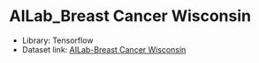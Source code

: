 # AILab_Breast Cancer Wisconsin

- Library: Tensorflow
- Dataset link: [AILab-Breast Cancer Wisconsin](https://www.kaggle.com/competitions/ai-lab-breast-cancer-wisconsin/leaderboarda)